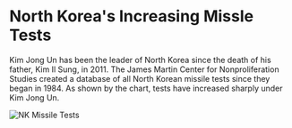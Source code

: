 # North Korea's Increasing Missle Tests #
Kim Jong Un has been the leader of North Korea since the death of his father, Kim Il Sung, in 2011. The James Martin Center for Nonproliferation Studies created a database of all North Korean missile tests since they began in 1984. As shown by the chart, tests have increased sharply under Kim Jong Un. 

![NK Missile Tests](North_Korea_Missile_Tests,_1984-present__#_of_tests_chartbuilder.png?raw=true "NK Missile Tests")
